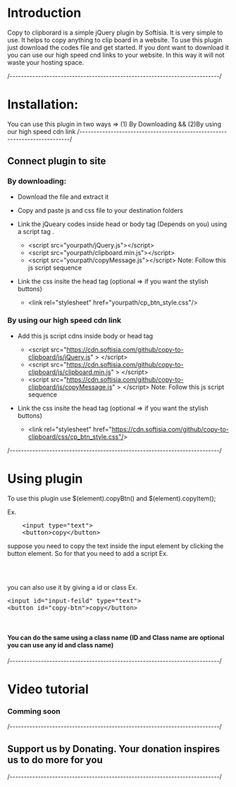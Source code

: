 # Introduction

Copy to clipborard is a simple jQuery plugin by Softisia. It is very simple to use. It helps to copy anything to clip board in a website. To use this plugin just download the codes file and get started. If you dont want to download it you can use our high speed cnd links to your website. In this way it will not waste your hosting space.

/--------------------------------------------------------------------------/
# Installation:
You can use this plugin in two ways =>
(1) By Downloading && (2)By using our high speed cdn link
/--------------------------------------------------------------------------/


## Connect plugin to site

### By downloading:
* Download the file and extract it
* Copy and paste js and css file to your destination folders
* Link the jQueary codes inside head or body tag (Depends on you) using a script tag .
  - &lt;script src="yourpath/jQuery.js"&gt;&lt;/script&gt;
  - &lt;script src="yourpath/clipboard.min.js"&gt;&lt;/script&gt;
  - &lt;script src="yourpath/copyMessage.js"&gt;&lt;/script&gt;
  Note: Follow this js script sequence
  
* Link the css insite the head tag (optional => if you want the stylish buttons)
  * &lt;link rel="stylesheet" href="yourpath/cp_btn_style.css"/&gt;

### By using our high speed cdn link
* Add this js script cdns inside body or head tag
  - &lt;script src="https://cdn.softisia.com/github/copy-to-clipboard/js/jQuery.js" &gt; &lt;/script&gt;
  - &lt;script src="https://cdn.softisia.com/github/copy-to-clipboard/js/clipboard.min.js" &gt; &lt;/script&gt;
  - &lt;script src="https://cdn.softisia.com/github/copy-to-clipboard/js/copyMessage.js" &gt; &lt;/script&gt;
  Note: Follow this js script sequence

* Link the css insite the head tag (optional => if you want the stylish buttons)
  * &lt;link rel="stylesheet" href="https://cdn.softisia.com/github/copy-to-clipboard/css/cp_btn_style.css"/&gt;
  
/--------------------------------------------------------------------------/

# Using plugin
To use this plugin use $(element).copyBtn() and $(element).copyItem();

Ex.
<pre>
	&lt;input type="text"&gt;
	&lt;button&gt;copy&lt;/button&gt;
</pre>

suppose you need to copy the text inside the input element by clicking the button element. So for that you need to add a script
Ex.
<pre>
<script>
  $(document).ready(function(){
	  $('button').copyBtn();
	  $('input').copyItem();
  });
</script>
</pre>

you can also use it by giving a id or class
Ex.
<pre>
&lt;input id="input-feild" type="text"&gt;
&lt;button id="copy-btn"&gt;copy&lt;/button&gt;
<script>
  $(document).ready(function(){
	  $('#input-feild').copyBtn();
	  $('#copy-btn').copyItem();
  });
</script>
</pre>

#### You can do the same using a class name (ID and Class name are optional you can use any id and class name)

/--------------------------------------------------------------------------/

# Video tutorial
### Comming soon

/--------------------------------------------------------------------------/

## Support us by Donating. Your donation inspires us to do more for you 

/--------------------------------------------------------------------------/
